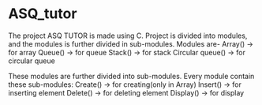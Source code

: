 # ASQ_tutor
The project ASQ TUTOR is made using C.
Project is divided into modules, and the modules is further divided in sub-modules.
Modules are-
Array() → for array
Queue() → for queue
Stack() → for stack
Circular queue() → for circular queue

These modules are further divided into  sub-modules.
Every module contain these sub-modules:
Create() → for creating(only in Array)
Insert() → for inserting element
Delete() → for deleting element
Display() → for display
